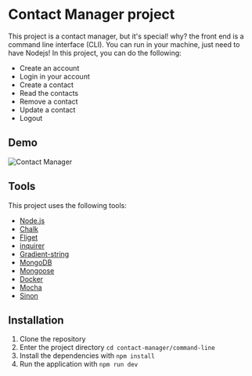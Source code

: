 # Contact Manager project

This project is a contact manager, but it's special! why? the front end is a command line interface (CLI).
You can run in your machine, just need to have Nodejs!
In this project, you can do the following:
- Create an account
- Login in your account
- Create a contact
- Read the contacts
- Remove a contact
- Update a contact
- Logout

## Demo

![Contact Manager](https://i.imgur.com/f5hy3Dd.png)

## Tools

This project uses the following tools:

- [Node.js](https://nodejs.org/en/)
- [Chalk](https://www.npmjs.com/package/chalk)
- [Fliget](https://www.npmjs.com/package/figlet)
- [inquirer](https://www.npmjs.com/package/inquirer)
- [Gradient-string](https://www.npmjs.com/package/gradient-string)
- [MongoDB]()
- [Mongoose]()
- [Docker]()
- [Mocha]()
- [Sinon]()
## Installation

1. Clone the repository
2. Enter the project directory `cd contact-manager/command-line`
3. Install the dependencies with `npm install`
4. Run the application with `npm run dev`
